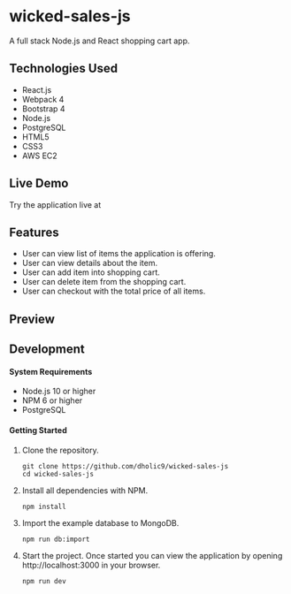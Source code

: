 # wicked-sales-js
A full stack Node.js and React shopping cart app.

## Technologies Used

- React.js
- Webpack 4
- Bootstrap 4
- Node.js
- PostgreSQL
- HTML5
- CSS3
- AWS EC2

## Live Demo

Try the application live at 

## Features

- User can view list of items the application is offering.
- User can view details about the item.
- User can add item into shopping cart.
- User can delete item from the shopping cart.
- User can checkout with the total price of all items.

## Preview



## Development

#### System Requirements

- Node.js 10 or higher
- NPM 6 or higher
- PostgreSQL

#### Getting Started

1. Clone the repository.

    ```shell
    git clone https://github.com/dholic9/wicked-sales-js
    cd wicked-sales-js
    ```

1. Install all dependencies with NPM.

    ```shell
    npm install
    ```

1. Import the example database to MongoDB.

    ```shell
    npm run db:import
    ```

1. Start the project. Once started you can view the application by opening http://localhost:3000 in your browser.

    ```shell
    npm run dev
    ```
